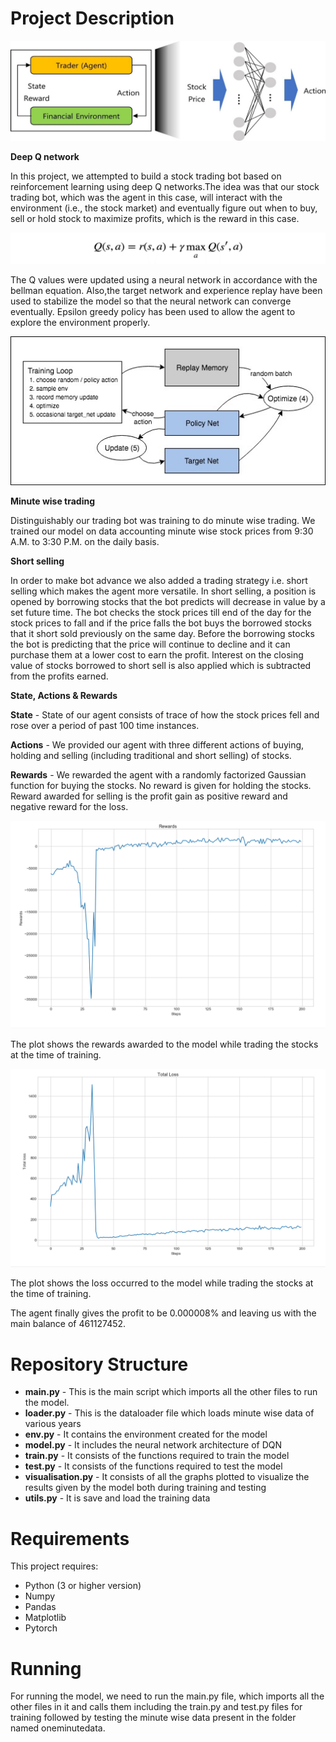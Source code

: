 # **Project Description**

![](/dqn/images/1.jpeg)

**Deep Q network**

In this project, we attempted to build a stock trading bot based on reinforcement learning using deep Q networks.The idea was that our stock trading bot, which was the agent in this case, will interact with the environment (i.e., the stock market) and eventually figure out when to buy, sell or hold stock to maximize profits, which is the reward in this case.

![](/dqn/images/2.jpeg)

The Q values were updated using a neural network in accordance with the bellman equation. Also,the target network and experience replay have been used to stabilize the model so that the neural network can converge eventually. Epsilon greedy policy has been used to allow the agent to explore the environment properly.

![](/dqn/images/3.jpeg)

**Minute wise trading**

Distinguishably our trading bot was training to do minute wise trading. We trained our model on data accounting minute wise stock prices from 9:30 A.M. to 3:30 P.M. on the daily basis.

**Short selling**

In order to make bot advance we also added a trading strategy i.e. short selling which makes the agent more versatile. In short selling, a position is opened by borrowing stocks that the bot predicts will decrease in value by a set future time. The bot checks the stock prices till end of the day for the stock prices to fall and if the price falls the bot buys the borrowed stocks that it short sold previously on the same day. Before the borrowing stocks the bot is predicting that the price will continue to decline and it can purchase them at a lower cost to earn the profit. Interest on the closing value of stocks borrowed to short sell is also applied which is subtracted from the profits earned.

**State, Actions &amp; Rewards**

**State** - State of our agent consists of trace of how the stock prices fell and rose over a period of past 100 time instances.

**Actions** - We provided our agent with three different actions of buying, holding and selling (including traditional and short selling) of stocks.

**Rewards** - We rewarded the agent with a randomly factorized Gaussian function for buying the stocks. No reward is given for holding the stocks. Reward awarded for selling is the profit gain as positive reward and negative reward for the loss.

![](/dqn/images/4.PNG)

The plot shows the rewards awarded to the model while trading the stocks at the time of training. 

![](/dqn/images/5.PNG)

The plot shows the loss occurred to the model while trading the stocks at the time of training.

The agent finally gives the profit to be 0.000008% and leaving us with the main balance of 461127452.

# **Repository Structure**

- **main.py** - This is the main script which imports all the other files to run the model.
- **loader.py** - This is the dataloader file which loads minute wise data of various years
- **env.py** - It contains the environment created for the model
- **model.py** - It includes the neural network architecture of DQN
- **train.py** - It consists of the functions required to train the model
- **test.py** - It consists of the functions required to test the model
- **visualisation.py** - It consists of all the graphs plotted to visualize the results given by the model both during training and testing
- **utils.py** - It is save and load the training data

# **Requirements**

This project requires:

- Python (3 or higher version)
- Numpy
- Pandas
- Matplotlib
- Pytorch

# **Running**

For running the model, we need to run the main.py file, which imports all the other files in it and calls them including the train.py and test.py files for training followed by testing the minute wise data present in the folder named oneminutedata.


